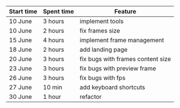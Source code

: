 | Start time |Spent time| Feature|
| ------------- |---------| ------------- |
| 10 June|3 hours|implement tools|
| 10 June|2 hours|fix frames size|
|15 June|4 hours|implement frame management|
|18 June|2 hours|add landing page|
|20 June|3 hours|fix bugs with frames content size|
|23 June|3 hours|fix bugs with preview frame|
|26 June|3 hours|fix bugs with fps|
|27 June|10 min|add keyboard shortcuts|
|30 June|1 hour|refactor|
